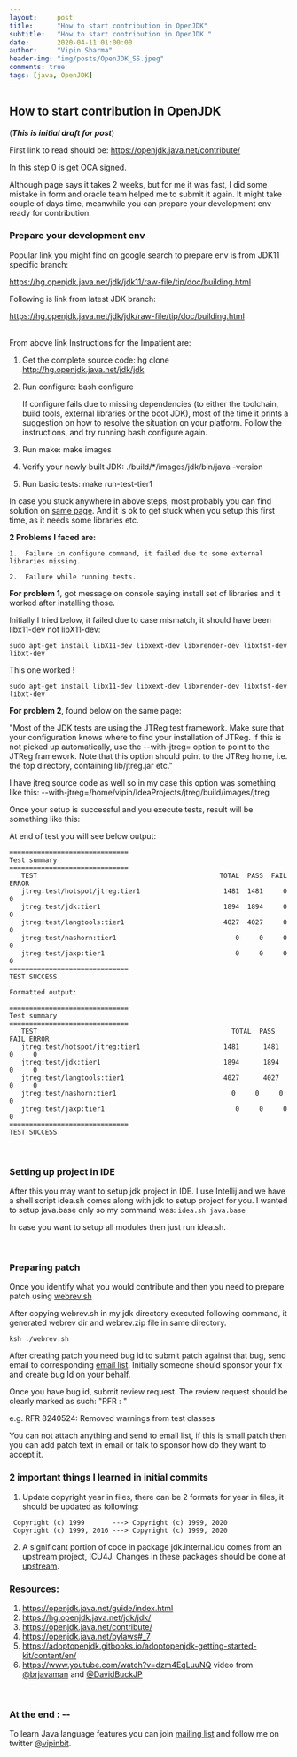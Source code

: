 ```yaml
---
layout:     post
title:      "How to start contribution in OpenJDK"
subtitle:   "How to start contribution in OpenJDK "
date:       2020-04-11 01:00:00
author:     "Vipin Sharma"
header-img: "img/posts/OpenJDK_SS.jpeg"
comments: true
tags: [java, OpenJDK]
---
```


## How to start contribution in OpenJDK
(***This is initial draft for post***)

First link to read should be: https://openjdk.java.net/contribute/

In this step 0 is get OCA signed.

Although page says it takes 2 weeks, but for me it was fast, I did some mistake in form and oracle team helped me to submit it again.
It might take couple of days time, meanwhile you can prepare your development env ready for contribution.

### Prepare your development env
Popular link you might find on google search to prepare env is from JDK11 specific branch:

https://hg.openjdk.java.net/jdk/jdk11/raw-file/tip/doc/building.html

Following is link from latest JDK branch:

https://hg.openjdk.java.net/jdk/jdk/raw-file/tip/doc/building.html

<br>
From above link Instructions for the Impatient are:

1. Get the complete source code:
hg clone http://hg.openjdk.java.net/jdk/jdk

2. Run configure:
    bash configure

      If configure fails due to missing dependencies (to either the toolchain, build tools, external libraries or the boot JDK), most of the time it prints a suggestion on how to resolve the situation on your platform. Follow the instructions, and try running bash configure again.

3. Run make:
  make images

4. Verify your newly built JDK:
./build/*/images/jdk/bin/java -version

5. Run basic tests:
make run-test-tier1


In case you stuck anywhere in above steps, most probably you can find solution on [same page](https://hg.openjdk.java.net/jdk/jdk11/raw-file/tip/doc/building.html).
And it is ok to get stuck when you setup this first time, as it needs some libraries etc.

**2 Problems I faced are:**

    1.  Failure in configure command, it failed due to some external libraries missing.

    2.  Failure while running tests.


**For problem 1**, got message on console saying install set of libraries and it worked after installing those.

Initially I tried below, it failed due to case mismatch, it should have been libx11-dev not libX11-dev:

```
sudo apt-get install libX11-dev libxext-dev libxrender-dev libxtst-dev libxt-dev
```

This one worked !

```
sudo apt-get install libx11-dev libxext-dev libxrender-dev libxtst-dev libxt-dev
```


**For problem 2**, found below on the same page:

"Most of the JDK tests are using the JTReg test framework. Make sure that your configuration knows where to find your installation of JTReg. If this is not picked up automatically, use the --with-jtreg=<path to jtreg home> option to point to the JTReg framework. Note that this option should point to the JTReg home, i.e. the top directory, containing lib/jtreg.jar etc."

I have jtreg source code as well so in my case this option was something like this:
--with-jtreg=/home/vipin/IdeaProjects/jtreg/build/images/jtreg

Once your setup is successful and you execute tests, result will be something like this:

At end of test you will see below output:

```
==============================
Test summary
==============================
   TEST                                              TOTAL  PASS  FAIL ERROR   
   jtreg:test/hotspot/jtreg:tier1                     1481  1481     0     0   
   jtreg:test/jdk:tier1                               1894  1894     0     0   
   jtreg:test/langtools:tier1                         4027  4027     0     0   
   jtreg:test/nashorn:tier1                              0     0     0     0   
   jtreg:test/jaxp:tier1                                 0     0     0     0   
==============================
TEST SUCCESS

Formatted output:

==============================
Test summary
==============================
   TEST                                              	TOTAL  PASS  FAIL ERROR   
   jtreg:test/hotspot/jtreg:tier1                     1481  	1481     0     0   
   jtreg:test/jdk:tier1                               1894  	1894     0     0   
   jtreg:test/langtools:tier1                         4027  	4027     0     0   
   jtreg:test/nashorn:tier1                             0     0     0     0   
   jtreg:test/jaxp:tier1                                 0     0     0     0   
==============================
TEST SUCCESS
```

<br>

### Setting up project in IDE

After this you may want to setup jdk project in IDE. I use Intellij and we have a shell script idea.sh comes along with jdk to setup project for you. I wanted to setup java.base only so my command was:
```idea.sh java.base```

In case you want to setup all modules then just run idea.sh.

<br>

### Preparing patch
Once you identify what you would contribute and then you need to prepare patch using [webrev.sh](https://hg.openjdk.java.net/code-tools/webrev/raw-file/tip/webrev.ksh)

After copying webrev.sh in my jdk directory executed following command, it generated webrev dir and webrev.zip file in same directory.

```ksh ./webrev.sh```

After creating patch you need bug id to submit patch against that bug, send email to corresponding [email list](https://mail.openjdk.java.net/mailman/listinfo). Initially someone should sponsor your fix and create bug Id on your behalf.

Once you have bug id, submit review request. The review request should be clearly marked as such: "RFR <bug-id>: <synopsis>"

e.g.
RFR 8240524: Removed warnings from test classes

You can not attach anything and send to email list, if this is small patch then you can add patch text in email or talk to sponsor how do they want to accept it.

### 2 important things I learned in initial commits
1. Update copyright year in files, there can be 2 formats for year in files, it should be updated as following:
```
 Copyright (c) 1999       ---> Copyright (c) 1999, 2020
 Copyright (c) 1999, 2016 ---> Copyright (c) 1999, 2020
```
2. A significant portion of code in package jdk.internal.icu comes from an upstream project, ICU4J. Changes in these packages should be done at [upstream](https://github.com/unicode-org/icu/tree/master/icu4j).


### Resources:

1. https://openjdk.java.net/guide/index.html
2. https://hg.openjdk.java.net/jdk/jdk/
3. https://openjdk.java.net/contribute/
4. https://openjdk.java.net/bylaws#_7
5. https://adoptopenjdk.gitbooks.io/adoptopenjdk-getting-started-kit/content/en/
6. https://www.youtube.com/watch?v=dzm4EqLuuNQ video from [@brjavaman](https://twitter.com/brjavaman) and [@DavidBuckJP](https://twitter.com/DavidBuckJP)

<br>

### At the end : --
To learn Java language features you can join [mailing list](https://jfeatures.com/) and follow me on twitter [@vipinbit](https://twitter.com/vipinbit).
